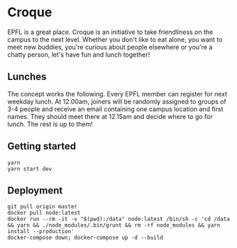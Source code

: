 # Croque

EPFL is a great place. Croque is an initiative to take friendliness on the campus to the next level. Whether you don't like to eat alone, you want to meet new buddies, you're curious about people elsewhere or you're a chatty person, let's have fun and lunch together!

## Lunches

The concept works the following. Every EPFL member can register for next weekday lunch. At 12.00am, joiners will be randomly assigned to groups of 3-4 people and receive an email containing one campus location and first names. They should meet there at 12.15am and decide where to go for lunch. The rest is up to them!

## Getting started

```shell
yarn
yarn start dev
```

## Deployment 

```shell
git pull origin master
docker pull node:latest
docker run --rm -it -v "$(pwd):/data" node:latest /bin/sh -c 'cd /data && yarn && ./node_modules/.bin/grunt && rm -rf node_modules && yarn install --production'
docker-compose down; docker-compose up -d --build
```
